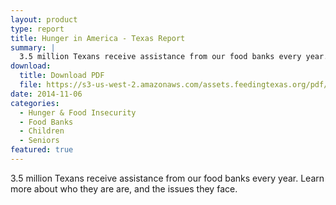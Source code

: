 ```yaml
---
layout: product
type: report
title: Hunger in America - Texas Report
summary: |
  3.5 million Texans receive assistance from our food banks every year. Learn more about who they are are, and the issues they face.
download:
  title: Download PDF
  file: https://s3-us-west-2.amazonaws.com/assets.feedingtexas.org/pdf/Hunger-In-America-2014-Texas-Report.pdf
date: 2014-11-06
categories:
  - Hunger & Food Insecurity
  - Food Banks
  - Children
  - Seniors
featured: true
---
```


3.5 million Texans receive assistance from our food banks every year. Learn more about who they are are, and the issues they face.
